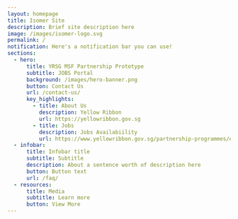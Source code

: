 ```yaml
---
layout: homepage
title: Isomer Site
description: Brief site description here
image: /images/isomer-logo.svg
permalink: /
notification: Here's a notification bar you can use!
sections:
  - hero:
      title: YRSG MSF Partnership Prototype
      subtitle: JOBS Portal
      background: /images/hero-banner.png
      button: Contact Us
      url: /contact-us/
      key_highlights:
        - title: About Us
          description: Yellow Ribbon
          url: https://yellowribbon.gov.sg
        - title: Jobs
          description: Jobs Availabiility
          url: https://www.yellowribbon.gov.sg/partnership-programmes/employer-engagement
  - infobar:
      title: Infobar title
      subtitle: Subtitle
      description: About a sentence worth of description here
      button: Button text
      url: /faq/
  - resources:
      title: Media
      subtitle: Learn more
      button: View More
---
```

